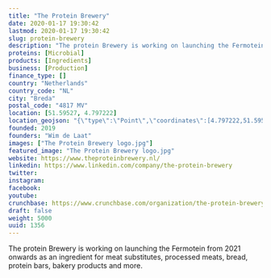 ```yaml
---
title: "The Protein Brewery"
date: 2020-01-17 19:30:42
lastmod: 2020-01-17 19:30:42
slug: protein-brewery
description: "The protein Brewery is working on launching the Fermotein from 2021 onwards as an ingredient for meat substitutes, processed meats, bread, protein bars, bakery products and more."
proteins: [Microbial]
products: [Ingredients]
business: [Production]
finance_type: []
country: "Netherlands"
country_code: "NL"
city: "Breda"
postal_code: "4817 MV"
location: [51.59527, 4.797222]
location_geojson: "{\"type\":\"Point\",\"coordinates\":[4.797222,51.59527]}"
founded: 2019
founders: "Wim de Laat"
images: ["The Protein Brewery logo.jpg"]
featured_image: "The Protein Brewery logo.jpg"
website: https://www.theproteinbrewery.nl/
linkedin: https://www.linkedin.com/company/the-protein-brewery
twitter: 
instagram: 
facebook: 
youtube: 
crunchbase: https://www.crunchbase.com/organization/the-protein-brewery-ed86
draft: false
weight: 5000
uuid: 1356
---
```

The protein Brewery is working on launching the Fermotein from 2021 onwards as an ingredient for meat substitutes, processed meats, bread, protein bars, bakery products and more.
